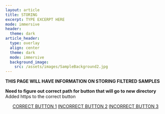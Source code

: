 ```yaml
---
layout: article
title: STORING 
excerpt: TYPE EXCERPT HERE
mode: immersive
header:
  theme: dark
article_header:
  type: overlay
  align: center
  theme: dark
  mode: immersive
  background_image:
    src: /assets/images/SampleBackground2.jpg
---
```


**THIS PAGE WILL HAVE INFORMATION ON STORING FILTERED SAMPLES**

**Need to figure out correct path for button that will go to new directory**
Added https to the correct button


<p align="center">
<a class="button button--outline-primary button--pill" href="https://maine-wodna.github.io/Extraction/Background">CORRECT BUTTON 1</a> <a class="button button--outline-primary button--pill" href="Extraction2">INCORRECT BUTTON 2</a> <a class="button button--outline-primary button--pill" href="Extraction2">INCORRECT BUTTON 3</a></p>